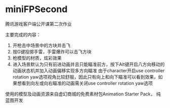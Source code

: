# miniFPSecond
腾讯游戏客户端公开课第二次作业

主要完成的内容：
1. 开枪击中场景中的方块并击飞
2. 按G键投掷手雷，手雷爆炸可以击飞方块
3. 枪模型的材质，炫彩效果
4. 进入场景默认为只有前进动画并且只能瞄准前方，按下Alt键开启八方向移动的动画状态机并加入动画偏移实现多方向瞄准
  由于character开启use controller rotation yaw选项视角比较舒服，因此只有向上和向下瞄准可以看到效果，如果想看到向左或向右瞄准的动画需关闭use controller rotation yaw选项
  
使用的模型及动画资源来自虚幻商城的免费素材包Animation Starter Pack， 纯蓝图开发

  
